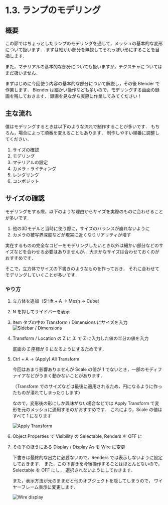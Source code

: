 # 1.3. ランプのモデリング

## 概要
この節ではちょっとしたランプのモデリングを通して，メッシュの基本的な変形について扱います．
まずは細かい部分を無視してそれっぽい形にすることを目指します．

また，マテリアルの基本的な部分についても扱いますが，テクスチャについてはまだ扱いません．

まずはじめに今回使う内容の基本的な部分について解説し，その後 Blender で作業します．
Blender は細かい操作なども多いので，モデリングする画面の録画を残しておきます．
録画を見ながら実際に作業してみてください！


## 主な流れ

僕はモデリングするときは以下のような流れで制作することが多いです．
もちろん，場合によって順番を変えることもあります．
制作しやすい順番に調整してください．

1. サイズの確認
2. モデリング
3. マテリアルの設定
4. カメラ・ライティング
5. レンダリング
6. コンポジット

## サイズの確認

モデリングをする際，以下のような理由からサイズを実際のものに合わせることが多いです．
1. 他の3Dモデルと当時に使う際に，サイズのバランスが崩れないように
2. カメラの被写界深度などが現実に近くなりリアリティが増す

実在するものの完全なコピーをモデリングしたいとき以外は細かい部分などのサイズなどを合わせる必要はありませんが，
大まかなサイズは合わせておくのがおすすめです．

そこで，立方体でサイズの下書きのようなものを作っておき，
それに合わせてモデリングしていくことが多いです．

### やり方

1. 立方体を追加（SHift + A -> Mesh -> Cube）

2. N を押してサイドバーを表示

3. Item タブの中の Transform / Dimensions にサイズを入力
    ![Sidebar / Dimensions](./img/1.3_size.png)

4. Transform / Location の Z に 3. で Z に入力した値の半分の値を入力

    底面の Z 座標が 0 になるようにするためです．

5. Ctrl + A -> (Apply) All Transform

    今回はあまり影響ありませんが Scale の値が 1 でないとき，一部のモディファイアなどがうまく動かないことがあります．

    （Transform でのサイズなどは最後に適用されるため，円になるように作ったものが潰れてしまったりします）

    なので，変形後の形にしか興味がない場合などでは Apply Transform で変形を元のメッシュに適用するのがおすすめです．
    これにより，Scale の値はすべて 1 になります

    ![Apply Transform](img/1.3_applyTrans.png)


6. Object Properties で Visibility の Selectable, Renders を OFF に
7. その下のほうにある Display / Display As を Wire に変更

    下書きは最終的な出力に必要ないので，Renders では表示しないように設定しておきます．
    また，この下書きを今後操作することはほとんどないので，Selectable を OFF にし，
    選択されないようにしておきます．

    また，表示方法が元のままだと他のオブジェクトを隠してしまうので，
    ワイヤーフレーム表示に変更します．

    ![Wire display](img/1.3_wireDisplay.png)



